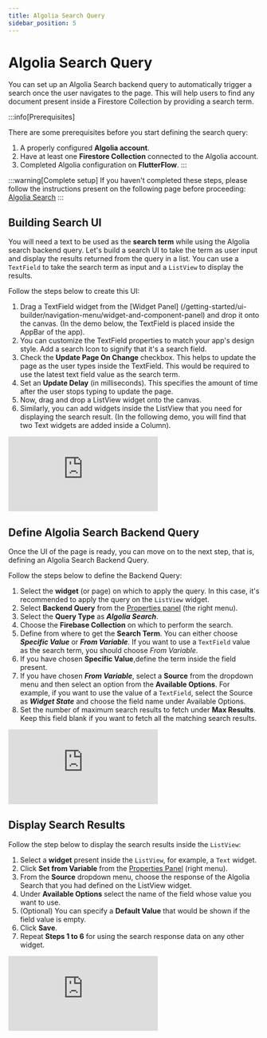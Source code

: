 ```yaml
---
title: Algolia Search Query
sidebar_position: 5
---
```


# Algolia Search Query

You can set up an Algolia Search backend query to automatically trigger a search once the user navigates to the page. This will help users to find any document present inside a Firestore Collection by providing a search term.

:::info[Prerequisites]

There are some prerequisites before you start defining the search query:

1. A properly configured **Algolia account**.
5. Have at least one **Firestore Collection** connected to the Algolia account.
8. Completed Algolia configuration on **FlutterFlow**.
:::

:::warning[Complete setup]
If you haven't completed these steps, please follow the instructions present on the following 
page before proceeding: [Algolia Search](/data-and-backend/searching-data/algolia-search)
:::

## Building Search UI

You will need a text to be used as the **search term** while using the Algolia search backend query. Let's build a search UI to take the term as user input and display the results returned from the query in a list. You can use a `TextField` to take the search term as input and a `ListView` to display the results.

Follow the steps below to create this UI:

1. Drag a TextField widget from the [Widget Panel]
(/getting-started/ui-builder/navigation-menu/widget-and-component-panel) and drop it onto the canvas. (In the demo below, the TextField is placed inside the AppBar of the app).
5. You can customize the TextField properties to match your app's design style. Add a search Icon to signify that it's a search field.
8. Check the **Update Page On Change** checkbox. This helps to update the page as the user types inside the TextField. This would be required to use the latest text field value as the search term.
11. Set an **Update Delay** (in milliseconds). This specifies the amount of time after the user stops typing to update the page.
14. Now, drag and drop a ListView widget onto the canvas.
17. Similarly, you can add widgets inside the ListView that you need for displaying the search result. (In the following demo, you will find that two Text widgets are added inside a Column).

<div style={{
    position: 'relative',
    paddingBottom: 'calc(56.67989417989418% + 41px)', // Keeps the aspect ratio and additional padding
    height: 0,
    width: '100%'
}}>
    <iframe 
        src="https://demo.arcade.software/9FuHgvGaYMcNyy6SaO45?embed&show_copy_link=true"
        title=""
        style={{
            position: 'absolute',
            top: 0,
            left: 0,
            width: '100%',
            height: '100%',
            colorScheme: 'light'
        }}
        frameborder="0"
        loading="lazy"
        webkitAllowFullScreen
        mozAllowFullScreen
        allowFullScreen
        allow="clipboard-write">
    </iframe>
</div>

## Define Algolia Search Backend Query

Once the UI of the page is ready, you can move on to the next step, that is, defining an Algolia Search Backend Query.

Follow the steps below to define the Backend Query:

1. Select the **widget** (or page) on which to apply the query. In this case, it's recommended to 
apply the query on the `ListView` widget.
5. Select **Backend Query** from the [Properties panel](/getting-started/ui-builder/properties-panel) (the right menu).
8. Select the **Query Type** as ***Algolia Search***.
11. Choose the **Firebase Collection** on which to perform the search.
14. Define from where to get the **Search Term**. You can either choose ***Specific Value*** or ***From Variable***. If you want to use a `TextField` value as the search term, you should choose *From Variable*.
17. If you have chosen **Specific Value**,define the term inside the field present.
20. If you have chosen ***From Variable***, select a **Source** from the dropdown menu and then select an option from the **Available Options**. For example, if you want to use the value of a `TextField`, select the Source as ***Widget State*** and choose the field name under Available Options.
23. Set the number of maximum search results to fetch under **Max Results**. Keep this field blank if you want to fetch all the matching search results.

<div style={{
    position: 'relative',
    paddingBottom: 'calc(56.67989417989418% + 41px)', // Keeps the aspect ratio and additional padding
    height: 0,
    width: '100%'
}}>
    <iframe 
        src="https://demo.arcade.software/WdDxin8loDO8Pt3um1H0?embed&show_copy_link=true"
        title=""
        style={{
            position: 'absolute',
            top: 0,
            left: 0,
            width: '100%',
            height: '100%',
            colorScheme: 'light'
        }}
        frameborder="0"
        loading="lazy"
        webkitAllowFullScreen
        mozAllowFullScreen
        allowFullScreen
        allow="clipboard-write">
    </iframe>
</div>

## Display Search Results

Follow the step below to display the search results inside the `ListView`:

1. Select a **widget** present inside the `ListView`, for example, a `Text` widget.
5. Click **Set from Variable** from the [Properties Panel](/getting-started/ui-builder/properties-panel) (right menu).
8. From the **Source** dropdown menu, choose the response of the Algolia Search that you had defined on the ListView widget.
11. Under **Available Options** select the name of the field whose value you want to use.
14. (Optional) You can specify a **Default Value** that would be shown if the field value is empty.
17. Click **Save**.
20. Repeat **Steps 1 to 6** for using the search response data on any other widget.

<div style={{
    position: 'relative',
    paddingBottom: 'calc(56.67989417989418% + 41px)', // Keeps the aspect ratio and additional padding
    height: 0,
    width: '100%'
}}>
    <iframe 
        src="https://demo.arcade.software/rlecxtQjsAojNh7V4hlD?embed&show_copy_link=true"
        title=""
        style={{
            position: 'absolute',
            top: 0,
            left: 0,
            width: '100%',
            height: '100%',
            colorScheme: 'light'
        }}
        frameborder="0"
        loading="lazy"
        webkitAllowFullScreen
        mozAllowFullScreen
        allowFullScreen
        allow="clipboard-write">
    </iframe>
</div>

